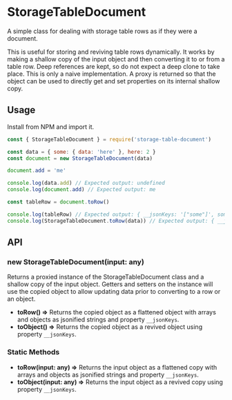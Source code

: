 # StorageTableDocument

A simple class for dealing with storage table rows as if they were a document.

This is useful for storing and reviving table rows dynamically. It works by making a shallow copy of the input object and then converting it to or from a table row. Deep references are kept, so do not expect a deep clone to take place. This is only a naive implementation. A proxy is returned so that the object can be used to directly get and set properties on its internal shallow copy.

## Usage

Install from NPM and import it.

```javascript
const { StorageTableDocument } = require('storage-table-document')

const data = { some: { data: 'here' }, here: 2 }
const document = new StorageTableDocument(data)

document.add = 'me'

console.log(data.add) // Expected output: undefined
console.log(document.add) // Expected output: me

const tableRow = document.toRow()

console.log(tableRow) // Expected output: { __jsonKeys: '["some"]', some: '{"data":"here"}', here: 2, add: 'me' }
console.log(StorageTableDocument.toRow(data)) // Expected output: { __jsonKeys: '["some"]', some: '{"data":"here"}', here: 2 }

```

## API

### new StorageTableDocument(input: any)

Returns a proxied instance of the StorageTableDocument class and a shallow copy of the input object. Getters and setters on the instance will use the copied object to allow updating data prior to converting to a row or an object.

- **toRow() =>** Returns the copied object as a flattened object with arrays and objects as jsonified strings and property `__jsonKeys`.
- **toObject() =>** Returns the copied object as a revived object using property `__jsonKeys`.

### Static Methods

- **toRow(input: any) =>** Returns the input object as a flattened copy with arrays and objects as jsonified strings and property `__jsonKeys`.
- **toObject(input: any) =>** Returns the input object as a revived copy using property `__jsonKeys`.